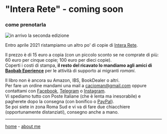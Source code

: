 # "Intera Rete"  - coming soon
### come prenotarla

![](https://www.dropbox.com/s/mxex141u9r1tsi5/interarete-2nd-edition.png?raw=1 "in arrivo la seconda edizione")   

Entro aprile 2021 ristampiamo un altro po' di copie di [Intera Rete](https://cacioman.github.io/interarete.html).

Il prezzo è di 15 euro a copia (con un piccolo sconto se ne comprate di più: 60 euro per cinque copie; 100 euro per dieci copie).  
Coperti i costi di stampa, **il resto del ricavato lo mandiamo agli amici di [Baobab Eperience](https://baobabexperience.org/)** per le attività di supporto ai migranti *romani*.  

Il libro non è ancora su Amazon, IBS, BookDealer o altri.    
Per fare un ordine mandami una mail a [cacioman@gmail.com](mailto::cacioman@gmail.com) oppure contattami con [Facebook](https://www.facebook.com/ClaudioGatti63), [Telegram](https://t.me/cgatti) o [Instagram](https://www.instagram.com/cacioman63).  
Vi spediamo tutto con Poste Italiane (che è lenta ma inesorabile) e pagherete dopo la consegna (con bonifico o [PayPal](https://www.paypal.me/ClaudioGatti)).  
Se poi siete in zona Roma Sud e vi va di fare due chiacchiere (opportunamente distanziati), consegno anche a mano.  

---    
[home](https://cacioman.github.io/interarete.html) - [about me](https://about.me/cacioman)  
